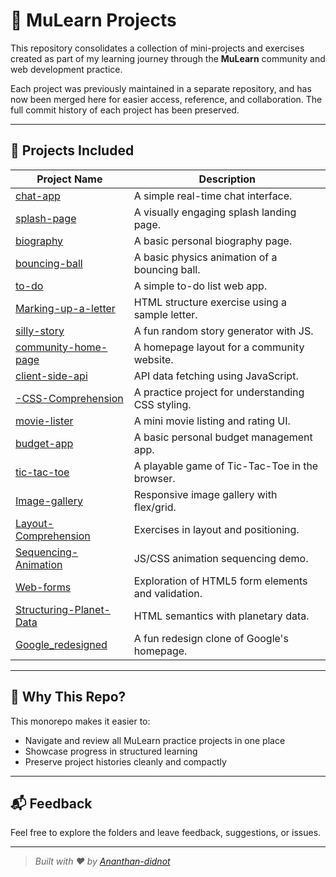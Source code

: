 # 🌱 MuLearn Projects

This repository consolidates a collection of mini-projects and exercises created as part of my learning journey through the **MuLearn** community and web development practice.

Each project was previously maintained in a separate repository, and has now been merged here for easier access, reference, and collaboration. The full commit history of each project has been preserved.

---

## 📁 Projects Included

| Project Name | Description |
|--------------|-------------|
| [chat-app](./chat-app) | A simple real-time chat interface. |
| [splash-page](./splash-page) | A visually engaging splash landing page. |
| [biography](./biography) | A basic personal biography page. |
| [bouncing-ball](./bouncing-ball) | A basic physics animation of a bouncing ball. |
| [to-do](./to-do) | A simple to-do list web app. |
| [Marking-up-a-letter](./Marking-up-a-letter) | HTML structure exercise using a sample letter. |
| [silly-story](./silly-story) | A fun random story generator with JS. |
| [community-home-page](./community-home-page) | A homepage layout for a community website. |
| [client-side-api](./client-side-api) | API data fetching using JavaScript. |
| [-CSS-Comprehension](./-CSS-Comprehension) | A practice project for understanding CSS styling. |
| [movie-lister](./movie-lister) | A mini movie listing and rating UI. |
| [budget-app](./budget-app) | A basic personal budget management app. |
| [tic-tac-toe](./tic-tac-toe) | A playable game of Tic-Tac-Toe in the browser. |
| [Image-gallery](./Image-gallery) | Responsive image gallery with flex/grid. |
| [Layout-Comprehension](./Layout-Comprehension) | Exercises in layout and positioning. |
| [Sequencing-Animation](./Sequencing-Animation) | JS/CSS animation sequencing demo. |
| [Web-forms](./Web-forms) | Exploration of HTML5 form elements and validation. |
| [Structuring-Planet-Data](./Structuring-Planet-Data) | HTML semantics with planetary data. |
| [Google_redesigned](./Google_redesigned) | A fun redesign clone of Google's homepage. |

---

## 🧠 Why This Repo?

This monorepo makes it easier to:
- Navigate and review all MuLearn practice projects in one place
- Showcase progress in structured learning
- Preserve project histories cleanly and compactly

---

## 📬 Feedback

Feel free to explore the folders and leave feedback, suggestions, or issues.

---

> _Built with ❤️ by [Ananthan-didnot](https://github.com/Ananthan-didnot)_
